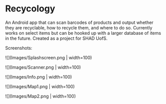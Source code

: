 # Recycology

An Android app that can scan barcodes of products and output whether they are recyclable, how to recycle them, and where to do so. Currently works on select items but can be hooked up with a larger database of items in the future. Created as a project for SHAD UofS.  

Screenshots:

![](Images/Splashscreen.png | width=100)

![](Images/Scanner.png | width=100)

![](Images/Info.png | width=100)

![](Images/Map1.png | width=100)

![](Images/Map2.png | width=100)
